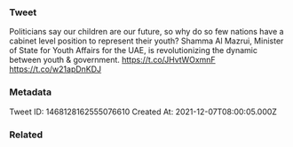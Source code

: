 ### Tweet
Politicians say our children are our future, so why do so few nations have a cabinet level position to represent their youth? Shamma Al Mazrui, Minister of State for Youth Affairs for the UAE, is revolutionizing the dynamic between youth &amp; government. https://t.co/JHvtWOxmnF https://t.co/w21apDnKDJ

### Metadata
Tweet ID: 1468128162555076610
Created At: 2021-12-07T08:00:05.000Z

### Related

